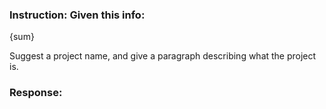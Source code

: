 ### Instruction: Given this info:

{sum}

Suggest a project name, and give a paragraph describing what the project is.

### Response: 